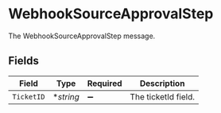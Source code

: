# WebhookSourceApprovalStep

The WebhookSourceApprovalStep message.


## Fields

| Field               | Type                | Required            | Description         |
| ------------------- | ------------------- | ------------------- | ------------------- |
| `TicketID`          | **string*           | :heavy_minus_sign:  | The ticketId field. |